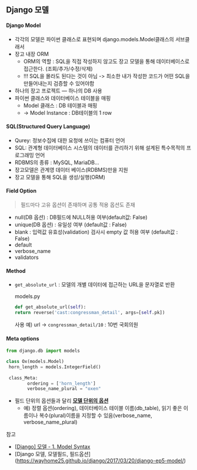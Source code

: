 ## Django 모델



#### Django Model

- 각각의 모델은 파이썬 클래스로 표현되며 django.models.Model클래스의 서브클래서
- 장고 내장 ORM
  - ORM의 역할 : SQL을 직접 작성하지 않고도 장고 모델을 통해 데이터베이스로 접근한다. (조회/추가/수정/삭제)
  - !!! SQL을 몰라도 된다는 것이 아님 -> 최소한 내가 작성한 코드가 어떤 SQL을 만들어내는지 검증할 수 있어야함
- 하나의 장고 프로젝트 — 하나의 DB 사용
- 파이썬 클래스와 데이터베이스 테이블을 매핑
  - Model 클래스 : DB 테이블과 매핑
  - -> Model Instance : DB테이블의 1 row

#### SQL(Structured Query Language)

- Qurey: 정보수집에 대한 요청에 쓰이는 컴퓨터 언어
- SQL: 관계형 데이터베이스 시스템의 데이터를 관리하기 위해 설계된 특수목적의 프로그래밍 언어
- RDBMS의 종류 :  MySQL, MariaDB...
- 장고모델은 관계영 데이터 베이스(RDBMS)만을 지원
- 장고 모델을 통해 SQL을 생성/실행(ORM)



#### Field Option

> 필드마다 고유 옵션이 존재하며 공통 적용 옵션도 존재

- null(DB 옵션) : DB필드에 NULL허용 여부(default값: False)
- unique(DB 옵션) : 유일성 여부 (default값 : False)
- blank : 입력값 유효성(validation) 검사시 empty 값 허용 여부 (default값 : False)
- default
- verbose_name
- validators



#### Method

- `get_absolute_url` : 모델의 개별 데이터에 접근하는 URL을 문자열로 반환

  models.py

  ```python
  def get_absolute_url(self):
  return reverse('cast:congressman_detail', args=[self.pk])
  ```

  사용 예) url -> `congressman_detail/10` : 10번 국회의원




#### Meta options

```python
from django.db import models

class Ox(models.Model)
 horn_length = models.IntegerField()
  
 class_Meta:
        ordering = ['horn_length']
        verbose_name_plural = "oxen"
```

- 필드 단위의 옵션들과 달리 **<u>모델 단위의 옵션</u>**
  - 예) 정렬 옵션(ordering), 데이터베이스 테이블 이름(db_table), 읽기 좋은 이름이나 복수(plural)이름을 지정할 수 있음(verbose_name, verbose_name_plural)





참고

- [[Django\] 모델 - 1. Model Syntax](http://nukggul.tistory.com/17)
- [Django 모델, 모델필드, 필드옵션] (https://wayhome25.github.io/django/2017/03/20/django-ep5-model/)